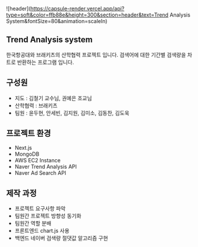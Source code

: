 ![header](https://capsule-render.vercel.app/api?type=soft&color=ffb88e&height=300&section=header&text=Trend Analysis System&fontSize=80&animation=scaleIn)
## Trend Analysis system
한국항공대와 브래키츠의 산학협력 프로젝트 입니다.
검색어에 대한 기간별 검색량을 차트로 반환하는 프로그램 입니다.

## 구성원
- 지도 : 김철기 교수님, 권예은 조교님
- 산학협력 : 브래키츠
- 팀원 : 윤두현, 안세빈, 김지원, 김미소, 김동찬, 김도욱

## 프로젝트 환경
- Next.js
- MongoDB
- AWS EC2 Instance
- Naver Trend Analysis API
- Naver Ad Search API

## 제작 과정
- 프로젝트 요구사항 파악
- 팀원간 프로젝트 방향성 동기화
- 팀원간 역할 분배
- 프론트엔드 chart.js 사용
- 백엔드 네이버 검색량 절댓값 알고리즘 구현